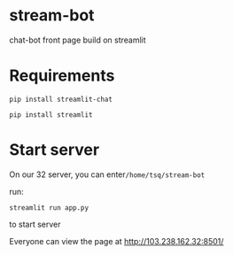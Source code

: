 # stream-bot
chat-bot front page build on streamlit





# Requirements

```
pip install streamlit-chat 
```

```
pip install streamlit
```



# Start server

On our 32 server, you can enter`/home/tsq/stream-bot`

run:

```
streamlit run app.py
```

to start server



Everyone can view the page at http://103.238.162.32:8501/
